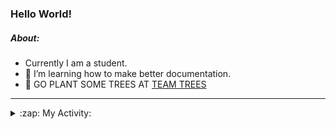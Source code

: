 ### Hello World!

##### About:
- Currently I am a student.
- 🌱 I’m learning how to make better documentation.
- 🌱 GO PLANT SOME TREES AT [TEAM TREES](https://teamtrees.org/)

---
<details>
  <summary>:zap: My Activity:</summary>
  
<!--START_SECTION:waka-->
![Code Time](http://img.shields.io/badge/Code%20Time-1%2C136%20hrs%207%20mins-blue)

**I'm a Night 🦉** 

```text
🌞 Morning                1436 commits        ██░░░░░░░░░░░░░░░░░░░░░░░   09.29 % 
🌆 Daytime                5444 commits        █████████░░░░░░░░░░░░░░░░   35.23 % 
🌃 Evening                4461 commits        ███████░░░░░░░░░░░░░░░░░░   28.87 % 
🌙 Night                  4113 commits        ███████░░░░░░░░░░░░░░░░░░   26.61 % 
```
📅 **I'm Most Productive on Wednesday** 

```text
Monday                   2313 commits        ████░░░░░░░░░░░░░░░░░░░░░   14.97 % 
Tuesday                  2023 commits        ███░░░░░░░░░░░░░░░░░░░░░░   13.09 % 
Wednesday                3564 commits        ██████░░░░░░░░░░░░░░░░░░░   23.06 % 
Thursday                 1941 commits        ███░░░░░░░░░░░░░░░░░░░░░░   12.56 % 
Friday                   1504 commits        ██░░░░░░░░░░░░░░░░░░░░░░░   09.73 % 
Saturday                 1368 commits        ██░░░░░░░░░░░░░░░░░░░░░░░   08.85 % 
Sunday                   2741 commits        ████░░░░░░░░░░░░░░░░░░░░░   17.74 % 
```


📊 **This Week I Spent My Time On** 

```text
🔥 Editors: 
VS Code                  8 mins              █████████████████████████   100.00 % 

🐱‍💻 Projects: 
praise                   8 mins              █████████████████████████   100.00 % 
```


 Last Updated on 24/06/2023 19:07:09 UTC
<!--END_SECTION:waka-->
</details>
